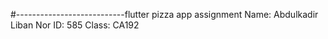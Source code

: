 #---------------------------flutter pizza app assignment
Name: Abdulkadir Liban Nor
ID: 585
Class: CA192



